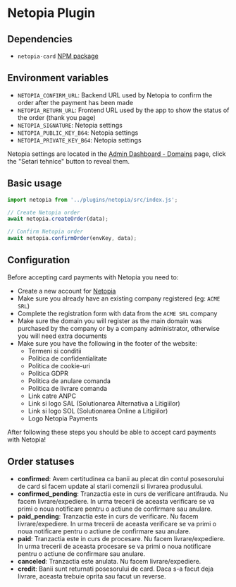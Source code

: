 # Netopia Plugin

## Dependencies

- `netopia-card` [NPM package](https://www.npmjs.com/package/netopia-card)

## Environment variables

- `NETOPIA_CONFIRM_URL`: Backend URL used by Netopia to confirm the order after the payment has been made
- `NETOPIA_RETURN_URL`: Frontend URL used by the app to show the status of the order (thank you page)
- `NETOPIA_SIGNATURE`: Netopia settings
- `NETOPIA_PUBLIC_KEY_B64`: Netopia settings
- `NETOPIA_PRIVATE_KEY_B64`: Netopia settings

Netopia settings are located in the [Admin Dashboard - Domains](https://admin.netopia-payments.com/domains) page,
click the "Setari tehnice" button to reveal them.

## Basic usage

```js
import netopia from '../plugins/netopia/src/index.js';

// Create Netopia order
await netopia.createOrder(data);

// Confirm Netopia order
await netopia.confirmOrder(envKey, data);
```

## Configuration

Before accepting card payments with Netopia you need to:

- Create a new account for [Netopia](https://admin.netopia-payments.com)
- Make sure you already have an existing company registered (eg: `ACME SRL`)
- Complete the registration form with data from the `ACME SRL` company
- Make sure the domain you will register as the main domain was purchased by the company or by a company administrator,
  otherwise you will need extra documents
- Make sure you have the following in the footer of the website:
  - Termeni si conditii
  - Politica de confidentialitate
  - Politica de cookie-uri
  - Politica GDPR
  - Politica de anulare comanda
  - Politica de livrare comanda
  - Link catre ANPC
  - Link si logo SAL (Solutionarea Alternativa a Litigiilor)
  - Link si logo SOL (Solutionarea Online a Litigiilor)
  - Logo Netopia Payments

After following these steps you should be able to accept card payments with Netopia!

## Order statuses

- **confirmed**: Avem certitudinea ca banii au plecat din contul posesorului de card si facem update al starii comenzii si livrarea produsului.
- **confirmed_pending**: Tranzactia este in curs de verificare antifrauda. Nu facem livrare/expediere.
  In urma trecerii de aceasta verificare se va primi o noua notificare pentru o actiune de confirmare sau anulare.
- **paid_pending**: Tranzactia este in curs de verificare. Nu facem livrare/expediere.
  In urma trecerii de aceasta verificare se va primi o noua notificare pentru o actiune de confirmare sau anulare.
- **paid**: Tranzactia este in curs de procesare. Nu facem livrare/expediere.
  In urma trecerii de aceasta procesare se va primi o noua notificare pentru o actiune de confirmare sau anulare.
- **canceled**: Tranzactia este anulata. Nu facem livrare/expediere.
- **credit**: Banii sunt returnati posesorului de card. Daca s-a facut deja livrare, aceasta trebuie oprita sau facut un reverse.
